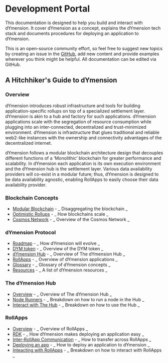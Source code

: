 # Development Portal

This documentation is designed to help you build and interact with dYmension. It cover dYmension as a concept, explains the dYmension tech stack and documents procedures for deploying an application to dYmension.

This is an open-source community effort, so feel free to suggest new topics by creating an issue in the [GitHub](https://github.com/dymensionxyz/docs/issues), add new content and provide examples wherever you think might be helpful. All documentation can be edited via GitHub.

## A Hitchhiker's Guide to dYmension

### Overview

dYmension introduces robust infrastructure and tools for building application-specific rollups on top of a specialized settlement layer. dYmension is akin to a hub and factory for such applications. dYmension applications scale with the segregation of resource consumption while plugging into an inter-connected, decentralized and trust-minimized environment. dYmension is infrastructure that glues traditional and reliable web2-like instances with the ownership and connectivity advantages of the decentralized internet.

dYmension follows a modular blockchain architecture design that decouples different functions of a ‘Monolithic’ blockchain for greater performance and scalability. In dYmension each application is its own execution environment and the dYmension hub is the settlement layer. Various data availability providers will co-exist in a modular future; thus, dYmension is designed to be data availability agnostic, enabling RollApps to easily choose their data availability provider.

### Blockchain Concepts

- [Modular Blockchain](#) - _ Disaggregating the blockchain _
- [Optimistic Rollups](#) - _ How blockchains scale _
- [Cosmos Network](#) - _ Overview of the Cosmos Network _

### dYmension Protocol

- [Roadmap](#) - _ How dYmension will evolve _
- [DYM token](#) - _ Overview of the DYM token _
- [dYmension Hub](#) - _ Overview of The dYmension Hub _
- [RollApps](#) - _ Overview of dYmension applications _
- [Glossary](#) - _ Glossary of dYmension concepts _
- [Resources](https://github.com/dymensionxyz/awesome) - _ A list of dYmension resources _

### The dYmension Hub

- [Overview](#) - _ Overview of The dYmension Hub _
- [Node Runners](#) - _ Breakdown on how to run a node in the Hub _
- [Interact with The Hub](#) - _ Breakdown on how to use the Hub _

### RollApps

- [Overview](#) - _ Overview of RollApps _
- [RDK](#) - _ How dYmension makes deploying an application easy _
- [Inter-RollApp Communication](#) - _ How to transfer across RollApps _
- [Deploying an app](#) - _ How to deploy an application to dYmension _
- [Inteacting with RollApps](#) - _ Breakdown on how to interact with RollApps _
